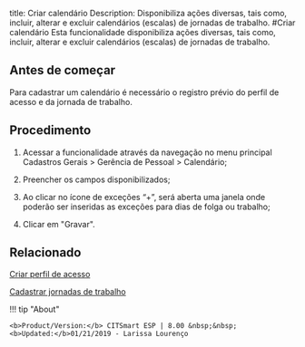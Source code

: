 title:  Criar calendário
Description: Disponibiliza ações diversas, tais como, incluir, alterar e excluir calendários (escalas) de jornadas de trabalho. 
#Criar calendário
Esta funcionalidade disponibiliza ações diversas, tais como, incluir, alterar e excluir calendários (escalas) de jornadas de trabalho.

Antes de começar
----------------

Para cadastrar um calendário é necessário o registro prévio do perfil de acesso
e da jornada de trabalho.

Procedimento
------------

1.  Acessar a funcionalidade através da navegação no menu principal Cadastros
    Gerais \> Gerência de Pessoal \> Calendário;

2.  Preencher os campos disponibilizados;

3.  Ao clicar no ícone de exceções “+”, será aberta uma janela onde poderão ser
    inseridas as exceções para dias de folga ou trabalho;

4.  Clicar em "Gravar".

Relacionado
-----------

[Criar perfil de acesso](/pt-br/citsmart-esp-8/initial-settings/access-settings/profile/create-profile-access.html)

[Cadastrar jornadas de trabalho](/pt-br/citsmart-esp-8/platform-administration/time/create-working-day.html)

!!! tip "About"

    <b>Product/Version:</b> CITSmart ESP | 8.00 &nbsp;&nbsp;
    <b>Updated:</b>01/21/2019 - Larissa Lourenço
